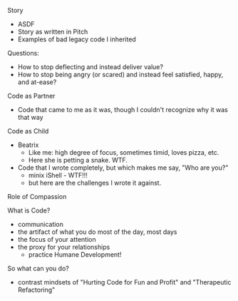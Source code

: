 Story
* ASDF
* Story as written in Pitch
* Examples of bad legacy code I inherited

Questions:
* How to stop deflecting and instead deliver value?
* How to stop being angry (or scared) and instead feel satisfied, happy, and at-ease?

Code as Partner
* Code that came to me as it was, though I couldn't recognize why it was that way

Code as Child
* Beatrix
  - Like me: high degree of focus, sometimes timid, loves pizza, etc.
  - Here she is petting a snake. WTF.
* Code that I wrote completely, but which makes me say, "Who are you?"
  - minix iShell - WTF!!!
  - but here are the challenges I wrote it against.

Role of Compassion

What is Code?
* communication
* the artifact of what you do most of the day, most days
* the focus of your attention
* the proxy for your relationships
  - practice Humane Development!

So what can you do?
* contrast mindsets of "Hurting Code for Fun and Profit" and "Therapeutic Refactoring"
